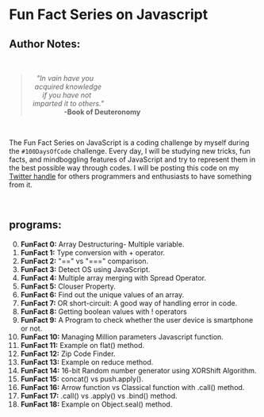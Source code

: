 # Fun Fact Series on Javascript

## Author Notes:
<br>

> &nbsp;&nbsp;&nbsp;&nbsp;*"In vain have you<br>
&nbsp;&nbsp;&nbsp;acquired knowledge<br>
&nbsp;&nbsp;&nbsp;&nbsp;&nbsp;&nbsp;&nbsp;if you have not<br>
&nbsp;&nbsp;imparted it to others."*<br>
&nbsp;&nbsp;&nbsp;&nbsp;&nbsp;&nbsp;&nbsp;&nbsp;&nbsp;&nbsp;&nbsp;&nbsp;&nbsp;&nbsp;&nbsp;&nbsp;&nbsp;&nbsp;**-Book of Deuteronomy**

<br>

The Fun Fact Series on JavaScript is a coding challenge by myself during the `#100DaysOfCode` challenge. Every day, I will be studying new tricks, fun facts, and mindboggling features of JavaScript and try to represent them in the best possible way through codes. I will be posting this code on my [Twitter handle](https://twitter.com/speczly) for others programmers and enthusiasts to have something from it.

<br>

## programs:
0. **FunFact 0:** Array Destructuring- Multiple variable.
0. **FunFact 1:** Type conversion with + operator.
0. **FunFact 2:** "==" vs "===" comparison.
0. **FunFact 3:** Detect OS using JavaScript.
0. **FunFact 4:** Multiple array merging with Spread Operator.
0. **FunFact 5:** Clouser Property.
0. **FunFact 6:** Find out the unique values of an array.
0. **FunFact 7:** OR short-circuit: A good way of handling error in code.
0. **FunFact 8:** Getting boolean values with ! operators
0. **FunFact 9:** A Program to check whether the user device is smartphone or not.
0. **FunFact 10:** Managing Million parameters Javascript function.
0. **FunFact 11:** Example on flat() method.
0. **FunFact 12:** Zip Code Finder.
0. **FunFact 13:** Example on reduce method.
0. **FunFact 14:** 16-bit Random number generator using XORShift Algorithm.
0. **FunFact 15:** concat() vs push.apply().
0. **FunFact 16:** Arrow function vs Classical function with .call() method. 
0. **FunFact 17:** .call() vs .apply() vs .bind() method.
0. **FunFact 18:** Example on Object.seal() method.
